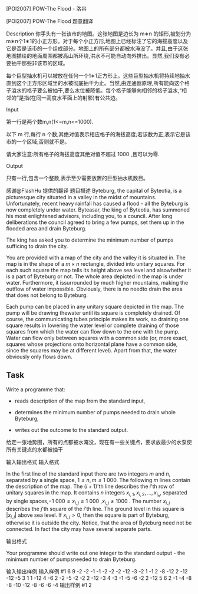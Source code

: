 



[POI2007] POW-The Flood - 洛谷














[POI2007] POW-The Flood
题意翻译


Description 你手头有一张该市的地图。这张地图是边长为 m∗n 的矩形,被划分为m∗n个1∗1的小正方形。对于每个小正方形,地图上已经标注了它的海拔高度以及它是否是该市的一个组成部分。地图上的所有部分都被水淹没了。并且,由于这张地图描绘的地面周围都被高山所环绕,洪水不可能自动向外排出。显然,我们没有必要抽干那些非该市的区域。

每个巨型抽水机可以被放在任何一个1∗1正方形上。这些巨型抽水机将持续地抽水直到这个正方形区域里的水被彻底抽干为止。当然,由连通器原理,所有能向这个格子溢水的格子要么被抽干,要么水位被降低。每个格子能够向相邻的格子溢水,“相邻的”是指(在同一高度水平面上的射影)有公共边。

Input

第一行是两个数m,n(1<=m,n<=1000).

以下 m 行,每行 n 个数,其绝对值表示相应格子的海拔高度;若该数为正,表示它是该市的一个区域;否则就不是。

请大家注意:所有格子的海拔高度其绝对值不超过 1000 ,且可以为零.

Output

只有一行,包含一个整数,表示至少需要放置的巨型抽水机数目。

感谢@FlashHu 提供的翻译
题目描述
Byteburg, the capital of Byteotia, is a picturesque city situated in a valley in the midst of mountains. Unfortunately,  recent heavy rainfall has caused a flood - all the Byteburg is now completely under water. Byteasar,  the king of Byteotia, has summoned his most enlightened advisors, including you, to a council. After long  deliberations the council agreed to bring a few pumps, set them up in the flooded area and drain Byteburg.

The king has asked you to determine the minimum number of pumps sufficing to drain the city.

You are provided with a map of the city and the valley it is situated in. The map is in the shape of a $m\times n$ rectangle, divided into unitary squares. For each such square the map tells its height above sea level and alsowhether it is a part of Byteburg or not. The whole area depicted in the map is under water. Furthermore, it issurrounded by much higher mountains, making the outflow of water impossible. Obviously, there is no needto drain the area that does not belong to Byteburg.

Each pump can be placed in any unitary square depicted in the map. The pump will be drawing thewater until its square is completely drained. Of course, the communicating tubes principle makes its work,      so draining one square results in lowering the water level or complete draining of those squares from which      the water can flow down to the one with the pump. Water can flow only between squares with a common side      (or, more exact, squares whose projections onto horizontal plane have a common side, since the squares may       be at different level). Apart from that, the water obviously only flows down.

## Task

Write a programme that:

- reads description of the map from the standard input,

- determines the minimum number of pumps needed to drain whole Byteburg,

- writes out the outcome to the standard output.


给定一张地势图，所有的点都被水淹没，现在有一些关键点，要求放最少的水泵使所有关键点的水都被抽干

输入输出格式
输入格式

In the first line of the standard input there are two integers $m$ and $n$, separated by a single space, $1 \le n, m \le 1\ 000$. The following $m$ lines contain the description of the map. The $(i+1)$'th line describes the $i$'th row of unitary squares in the map. It contains $n$ integers $x_{i,1}, x_{i,2}, ..., x_{i_n}$, separated by single spaces,$-1\ 000 \le x_{i,j} \le 1\ 000$ ,$x_{i,j} \ne 1000$ . The number $x_{i,j}$ describes the $j$'th square of the $i$'th line. The ground level in this square is $|x_{i,j}|$ above sea level. If $x_{i,j} > 0$, then the square is part of Byteburg, otherwise it is outside the city. Notice, that the area of Byteburg need not be connected. In fact the city may have several separate parts.

输出格式

Your programme should write out one integer to the standard output - the minimum number of pumpsneeded to drain Byteburg.

输入输出样例
输入样例 #1
6 9
-2 -2 -1 -1 -2 -2 -2 -12 -3
-2 1 -1 2 -8 -12 2 -12 -12
-5 3 1 1 -12 4 -6 2 -2
-5 -2 -2 2 -12 -3 4 -3 -1
-5 -6 -2 2 -12 5 6 2 -1
-4 -8 -8 -10 -12 -8 -6 -6 -4
输出样例 #1
2






